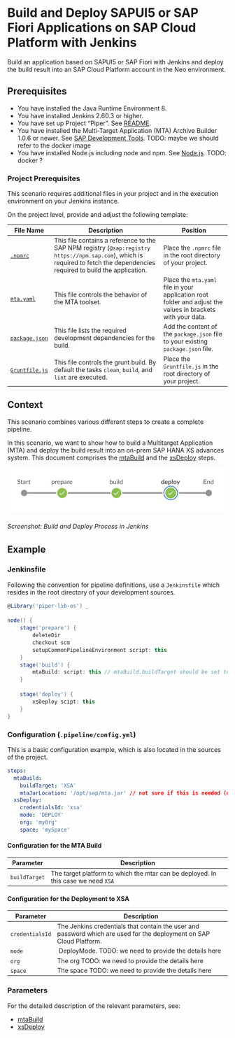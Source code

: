 # Build and Deploy SAPUI5 or SAP Fiori Applications on SAP Cloud Platform with Jenkins

Build an application based on SAPUI5 or SAP Fiori with Jenkins and deploy the build result into an SAP Cloud Platform account in the Neo environment.

## Prerequisites

* You have installed the Java Runtime Environment 8.
* You have installed Jenkins 2.60.3 or higher.
* You have set up Project “Piper”. See [README](https://github.com/SAP/jenkins-library/blob/master/README.md).
* You have installed the Multi-Target Application (MTA) Archive Builder 1.0.6 or newer. See [SAP Development Tools](https://tools.hana.ondemand.com/#cloud). TODO: maybe we should refer to the docker image
* You have installed Node.js including node and npm. See [Node.js](https://nodejs.org/en/download/). TODO: docker ?

### Project Prerequisites

This scenario requires additional files in your project and in the execution environment on your Jenkins instance.

On the project level, provide and adjust the following template:

| File Name | Description | Position |
|-----|-----|-----|
| [`.npmrc`](https://github.com/SAP/jenkins-library/blob/master/documentation/docs/scenarios/ui5-sap-cp/files/.npmrc) | This file contains a reference to the SAP NPM registry (`@sap:registry https://npm.sap.com`), which is required to fetch the dependencies required to build the application. | Place the `.npmrc` file in the root directory of your project. |
| [`mta.yaml`](https://github.com/SAP/jenkins-library/blob/master/documentation/docs/scenarios/ui5-sap-cp/files/mta.yaml) | This file controls the behavior of the MTA toolset. | Place the `mta.yaml` file in your application root folder and adjust the values in brackets with your data. |
| [`package.json`](https://github.com/SAP/jenkins-library/blob/master/documentation/docs/scenarios/ui5-sap-cp/files/package.json) | This file lists the required development dependencies for the build. | Add the content of the `package.json` file to your existing `package.json` file. |
| [`Gruntfile.js`](https://github.com/SAP/jenkins-library/blob/master/documentation/docs/scenarios/ui5-sap-cp/files/Gruntfile.js) | This file controls the grunt build. By default the tasks `clean`, `build`, and `lint` are executed. | Place the `Gruntfile.js` in the root directory of your project. |

## Context

This scenario combines various different steps to create a complete pipeline.

In this scenario, we want to show how to build a Multitarget Application (MTA) and deploy the build result into an on-prem SAP HANA XS advances system. This document comprises the [mtaBuild](https://sap.github.io/jenkins-library/steps/mtaBuild/) and the [xsDeploy](https://sap.github.io/jenkins-library/steps/xsDeploy/) steps.

![This pipeline in Jenkins Blue Ocean](images/pipeline.jpg)
###### Screenshot: Build and Deploy Process in Jenkins

## Example

### Jenkinsfile

Following the convention for pipeline definitions, use a `Jenkinsfile` which resides in the root directory of your development sources.

```groovy
@Library('piper-lib-os') _

node() {
    stage('prepare') {
        deleteDir
        checkout scm
        setupCommonPipelineEnvironment script: this
    } 
    stage('build') {
        mtaBuild: script: this // mtaBuild.buildTarget should be set to "XSA" in .pipeline/config.yml
    }

    stage('deploy') {
        xsDeploy scipt: this
    }
}
```

### Configuration (`.pipeline/config.yml`)

This is a basic configuration example, which is also located in the sources of the project.

```yaml
steps:
  mtaBuild:
    buildTarget: 'XSA'
    mtaJarLocation: '/opt/sap/mta.jar' // not sure if this is needed (docker)
  xsDeploy:
    credentialsId: 'xsa'
    mode: 'DEPLOY'
    org: 'myOrg'
    space: 'mySpace'
```

#### Configuration for the MTA Build

| Parameter        | Description    |
| -----------------|----------------|
| `buildTarget`    | The target platform to which the mtar can be deployed. In this case we need  `XSA` |

#### Configuration for the Deployment to XSA 

| Parameter          | Description |
| -------------------|-------------|
| `credentialsId` | The Jenkins credentials that contain the user and password which are used for the deployment on SAP Cloud Platform.|
| `mode`          | DeployMode. TODO: we need to provide the details here
| `org`           |  The org TODO: we need to provide the details here |
| `space`           | The space TODO: we need to provide the details here |

### Parameters

For the detailed description of the relevant parameters, see:

* [mtaBuild](https://sap.github.io/jenkins-library/steps/mtaBuild/)
* [xsDeploy](https://sap.github.io/jenkins-library/steps/xsDeploy/)
